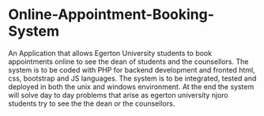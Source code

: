 # Online-Appointment-Booking-System
An Application that allows Egerton University students to book appointments online to see the dean of students and the counsellors.
The system is to be coded with PHP for backend development and fronted html, css, bootstrap and JS languages.
The system is to be integrated, tested and deployed in both the unix and windows environment.
At the end the system will solve day to day problems  that arise as egerton university njoro students try to see the the dean or the counsellors.
